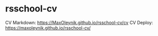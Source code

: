 # rsschool-cv

CV Markdown: https://MaxOleynik.github.io/rsschool-cv/cv
CV Deploy: https://maxoleynik.github.io/rsschool-cv/
